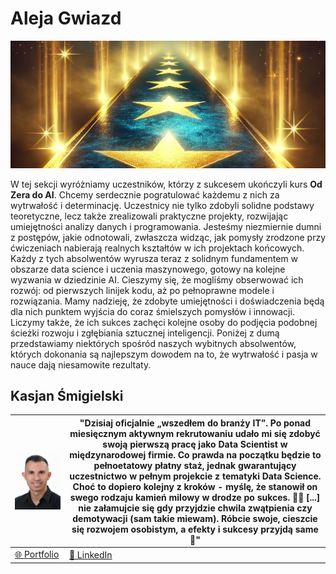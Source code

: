 # Aleja Gwiazd

![Motywujący Baner](assets/aleja_gwiazd.png)

W tej sekcji wyróżniamy uczestników, którzy z sukcesem ukończyli kurs **Od Zera do AI**. Chcemy serdecznie pogratulować każdemu z nich za wytrwałość i determinację. Uczestnicy nie tylko zdobyli solidne podstawy teoretyczne, lecz także zrealizowali praktyczne projekty, rozwijając umiejętności analizy danych i programowania. Jesteśmy niezmiernie dumni z postępów, jakie odnotowali, zwłaszcza widząc, jak pomysły zrodzone przy ćwiczeniach nabierają realnych kształtów w ich projektach końcowych. Każdy z tych absolwentów wyrusza teraz z solidnym fundamentem w obszarze data science i uczenia maszynowego, gotowy na kolejne wyzwania w dziedzinie AI. Cieszymy się, że mogliśmy obserwować ich rozwój: od pierwszych linijek kodu, aż po pełnoprawne modele i rozwiązania. Mamy nadzieję, że zdobyte umiejętności i doświadczenia będą dla nich punktem wyjścia do coraz śmielszych pomysłów i innowacji. Liczymy także, że ich sukces zachęci kolejne osoby do podjęcia podobnej ścieżki rozwoju i zgłębiania sztucznej inteligencji. Poniżej z dumą przedstawiamy niektórych spośród naszych wybitnych absolwentów, których dokonania są najlepszym dowodem na to, że wytrwałość i pasja w nauce dają niesamowite rezultaty.


## Kasjan Śmigielski

| ![Zdjęcie Kasjana](photos/kasjan_smigielski.jpg) | "Dzisiaj oficjalnie „wszedłem do branży IT”. Po ponad miesięcznym aktywnym rekrutowaniu udało mi się zdobyć swoją pierwszą pracę jako Data Scientist w międzynarodowej firmie. Co prawda na początku będzie to pełnoetatowy płatny staż, jednak gwarantujący uczestnictwo w pełnym projekcie z tematyki Data Science. Choć to dopiero kolejny z kroków - myślę, że stanowił on swego rodzaju kamień milowy w drodze po sukces. 👨‍💻 [...] nie załamujcie się gdy przyjdzie chwila zwątpienia czy demotywacji (sam takie miewam). Róbcie swoje, cieszcie się rozwojem osobistym, a efekty i sukcesy przyjdą same 🤩"|
|---|---|
| [🌐 Portfolio](https://kasjansmigielski.github.io/ds_ai_portfolio/) | [🔗 LinkedIn](https://www.linkedin.com/in/kasjan-%C5%9Bmigielski-260287251/) |
